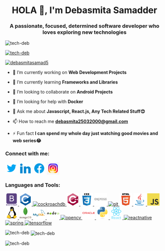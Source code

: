 <h1 align="center">HOLA 👋, I'm Debasmita Samadder</h1>
<h3 align="center">A passionate, focused, determined software developer who loves exploring new technologies</h3>

<p align="left"> <img src="https://komarev.com/ghpvc/?username=tech-deb&label=Profile%20views&color=0e75b6&style=flat" alt="tech-deb" /> </p>

<p align="left"> <a href="https://github.com/ryo-ma/github-profile-trophy"><img src="https://github-profile-trophy.vercel.app/?username=tech-deb" alt="tech-deb" /></a> </p>

<p align="left"> <a href="https://twitter.com/debasmitasamad5" target="blank"><img src="https://img.shields.io/twitter/follow/debasmitasamad5?logo=twitter&style=for-the-badge" alt="debasmitasamad5" /></a> </p>

- 🔭 I’m currently working on **Web Development Projects**

- 🌱 I’m currently learning **Frameworks and Libraries**

- 👯 I’m looking to collaborate on **Android Projects**

- 🤝 I’m looking for help with **Docker**

- 💬 Ask me about **Javascript, React.js, Any Tech Related Stuff😊**

- 📫 How to reach me **debasmita25032000@gmail.com**

- ⚡ Fun fact **I can spend my whole day just watching good movies and web series😂**

<h3 align="left">Connect with me:</h3>
<p align="left">
<a href="https://twitter.com/debasmitasamad5" target="blank"><img align="center" src="icons8-twitter.gif" alt="debasmitasamad5" height="40" width="40" /></a>
<a href="https://linkedin.com/in/debasmita25" target="blank"><img align="center" src="icons8-linkedin-2.gif" alt="debasmita25" height="40" width="40" /></a>
<a href="https://fb.com/debasmita25" target="blank"><img align="center" src="icons8-facebook-circled.gif" alt="debasmita25" height="40" width="40" /></a>
<a href="https://instagram.com/debasmita_2503" target="blank"><img align="center" src="icons8-instagram.gif" alt="debasmita_2503" height="40" width="40" /></a>
</p>

<h3 align="left">Languages and Tools:</h3>
<p align="left"> <a href="https://getbootstrap.com" target="_blank"> <img src="https://raw.githubusercontent.com/devicons/devicon/master/icons/bootstrap/bootstrap-plain-wordmark.svg" alt="bootstrap" width="40" height="40"/> </a> <a href="https://www.cprogramming.com/" target="_blank"> <img src="https://raw.githubusercontent.com/devicons/devicon/master/icons/c/c-original.svg" alt="c" width="40" height="40"/> </a> <a href="https://www.cockroachlabs.com/product/cockroachdb/" target="_blank"> <img src="https://cdn.worldvectorlogo.com/logos/cockroachdb.svg" alt="cockroachdb" width="40" height="40"/> </a> <a href="https://www.w3schools.com/cpp/" target="_blank"> <img src="https://raw.githubusercontent.com/devicons/devicon/master/icons/cplusplus/cplusplus-original.svg" alt="cplusplus" width="40" height="40"/> </a> <a href="https://www.w3schools.com/css/" target="_blank"> <img src="https://raw.githubusercontent.com/devicons/devicon/master/icons/css3/css3-original-wordmark.svg" alt="css3" width="40" height="40"/> </a> <a href="https://expressjs.com" target="_blank"> <img src="https://raw.githubusercontent.com/devicons/devicon/master/icons/express/express-original-wordmark.svg" alt="express" width="40" height="40"/> </a> <a href="https://git-scm.com/" target="_blank"> <img src="https://www.vectorlogo.zone/logos/git-scm/git-scm-icon.svg" alt="git" width="40" height="40"/> </a> <a href="https://www.w3.org/html/" target="_blank"> <img src="https://raw.githubusercontent.com/devicons/devicon/master/icons/html5/html5-original-wordmark.svg" alt="html5" width="40" height="40"/> </a> <a href="https://www.java.com" target="_blank"> <img src="https://raw.githubusercontent.com/devicons/devicon/master/icons/java/java-original.svg" alt="java" width="40" height="40"/> </a> <a href="https://developer.mozilla.org/en-US/docs/Web/JavaScript" target="_blank"> <img src="https://raw.githubusercontent.com/devicons/devicon/master/icons/javascript/javascript-original.svg" alt="javascript" width="40" height="40"/> </a> <a href="https://www.linux.org/" target="_blank"> <img src="https://raw.githubusercontent.com/devicons/devicon/master/icons/linux/linux-original.svg" alt="linux" width="40" height="40"/> </a> <a href="https://www.mongodb.com/" target="_blank"> <img src="https://raw.githubusercontent.com/devicons/devicon/master/icons/mongodb/mongodb-original-wordmark.svg" alt="mongodb" width="40" height="40"/> </a> <a href="https://www.mysql.com/" target="_blank"> <img src="https://raw.githubusercontent.com/devicons/devicon/master/icons/mysql/mysql-original-wordmark.svg" alt="mysql" width="40" height="40"/> </a> <a href="https://nodejs.org" target="_blank"> <img src="https://raw.githubusercontent.com/devicons/devicon/master/icons/nodejs/nodejs-original-wordmark.svg" alt="nodejs" width="40" height="40"/> </a> <a href="https://opencv.org/" target="_blank"> <img src="https://www.vectorlogo.zone/logos/opencv/opencv-icon.svg" alt="opencv" width="40" height="40"/> </a> <a href="https://www.oracle.com/" target="_blank"> <img src="https://raw.githubusercontent.com/devicons/devicon/master/icons/oracle/oracle-original.svg" alt="oracle" width="40" height="40"/> </a> <a href="https://www.python.org" target="_blank"> <img src="https://raw.githubusercontent.com/devicons/devicon/master/icons/python/python-original.svg" alt="python" width="40" height="40"/> </a> <a href="https://reactjs.org/" target="_blank"> <img src="https://raw.githubusercontent.com/devicons/devicon/master/icons/react/react-original-wordmark.svg" alt="react" width="40" height="40"/> </a> <a href="https://reactnative.dev/" target="_blank"> <img src="https://reactnative.dev/img/header_logo.svg" alt="reactnative" width="40" height="40"/> </a> <a href="https://spring.io/" target="_blank"> <img src="https://www.vectorlogo.zone/logos/springio/springio-icon.svg" alt="spring" width="40" height="40"/> </a> <a href="https://www.tensorflow.org" target="_blank"> <img src="https://www.vectorlogo.zone/logos/tensorflow/tensorflow-icon.svg" alt="tensorflow" width="40" height="40"/> </a> </p>

<p><img align="left" src="https://github-readme-stats.vercel.app/api/top-langs?username=tech-deb&show_icons=true&locale=en&layout=compact" alt="tech-deb" /></p>

<p>&nbsp;<img align="center" src="https://github-readme-stats.vercel.app/api?username=tech-deb&show_icons=true&locale=en" alt="tech-deb" /></p>

<p><img align="center" src="https://github-readme-streak-stats.herokuapp.com/?user=tech-deb&" alt="tech-deb" /></p>
